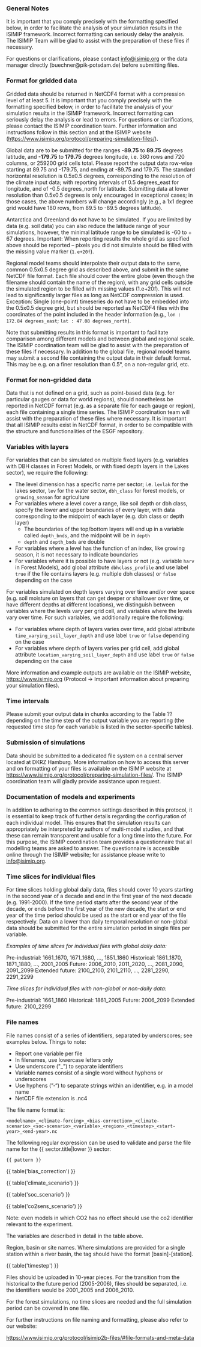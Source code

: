 ### General Notes

It is important that you comply precisely with the formatting specified below, in order to facilitate the analysis of your simulation results in the ISIMIP framework. Incorrect formatting can
seriously delay the analysis. The ISIMIP Team will be glad to assist with the preparation of these files if necessary.

For questions or clarifications, please contact info@isimip.org or the data manager directly (buechner@pik‐potsdam.de) before submitting files.

### Format for gridded data

Gridded data should be returned in NetCDF4 format with a compression level of at least 5. It is important that you comply precisely with the formatting specified below, in order to facilitate the analysis of your simulation results in the ISIMIP framework. Incorrect formatting can seriously delay the analysis or lead to errors. For questions or clarifications, please contact the ISIMIP coordination team. Further information and instructions follow in this section and at the ISIMIP website (<https://www.isimip.org/protocol/preparing-simulation-files/>).

Global data are to be submitted for the ranges **-89.75** to **89.75** degrees latitude, and **-179.75** to **179.75** degrees longitude, i.e. 360 rows and 720 columns, or 259200 grid cells total. Please report the output data row-wise starting at 89.75 and -179.75, and ending at -89.75 and 179.75. The standard horizontal resolution is 0.5x0.5 degrees, corresponding to the resolution of the climate input data; with reporting intervals of 0.5 degrees_east for longitude, and of -0.5 degrees_north for latitude. Submitting data at lower resolution than 0.5x0.5 degrees is only encouraged in exceptional cases; in those cases, the above numbers will change accordingly (e.g., a 1x1 degree grid would have 180 rows, from 89.5 to -89.5 degrees latitude).

Antarctica and Greenland do not have to be simulated. If you are limited by data (e.g. soil data) you can also reduce the latitude range of your simulations, however, the minimal latitude range to be simulated is -60 to + 67 degrees. Important: When reporting results the whole grid as specified above should be reported – pixels you did not simulate should be filled with the missing value marker (`1.e+20f`).

Regional model teams should interpolate their output data to the same, common 0.5x0.5 degree grid as described above, and submit in the same NetCDF file format. Each file should cover the entire globe (even though the filename should contain the name of the region), with any grid cells outside the simulated region to be filled with missing values (1.e+20f). This will not lead to significantly larger files as long as NetCDF compression is used. Exception: Single (one-point) timeseries do not have to be embedded into the 0.5x0.5 degree grid, but should be reported as NetCDF4 files with the coordinates of the point included in the header information (e.g., `lon : 172.84 degrees_east`; `lat : 47.08 degrees_north`).

Note that submitting results in this format is important to facilitate comparison among different models and between global and regional scale. The ISIMIP coordination team will be glad to assist with the preparation of these files if necessary. In addition to the global file, regional model teams may submit a second file containing the output data in their default format. This may be e.g. on a finer resolution than 0.5°, on a non-regular grid, etc.

### Format for non-gridded data

Data that is not defined on a grid, such as point-based data (e.g. for particular gauges or data for world regions), should nonetheless be reported in NetCDF format (e.g. as a separate file for each gauge or region), each file containing a single time series. The ISIMIP coordination team will assist with the preparation of these files where necessary. It is important that all ISIMIP results exist in NetCDF format, in order to be compatible with the structure and functionalities of the ESGF repository.

### Variables with layers

For variables that can be simulated on multiple fixed layers (e.g. variables with DBH classes in Forest Models, or with fixed depth layers in the Lakes sector), we require the following:

* The level dimension has a specific name per sector; i.e. `levlak` for the lakes sector, `lev` for the water sector, `dbh_class` for forest models, or `growing_season` for agriculture
* For variables where a level cover a range, like soil depth or dbh class, specify the lower and upper boundaries of every layer, with data corresponding to the midpoint of each layer (e.g. dbh class or depth layer)
  * The boundaries of the top/bottom layers will end up in a variable called `depth_bnds`, and the midpoint will be in `depth`
  * `depth` and `depth_bnds` are double
* For variables where a level has the function of an index, like growing season, it is not necessary to indicate boundaries
* For variables where it is possible to have layers or not (e.g. variable `harv` in Forest Models), add global attribute `dbhclass_profile` and use label `true` if the file contains layers (e.g. multiple dbh classes) or `false` depending on the case

For variables simulated on depth layers varying over time and/or over space (e.g. soil moisture on layers that can get deeper or shallower over time, or have different depths at different locations), we distinguish between variables where the levels vary per grid cell, and variables where the levels vary over time. For such variables, we additionally require the following:

* For variables where depth of layers varies over time, add global attribute `time_varying_soil_layer_depth` and use label `true` or `false` depending on the case
* For variables where depth of layers varies per grid cell, add global attribute `location_varying_soil_layer_depth` and use label `true` or `false` depending on the case

More information and example outputs are available on the ISIMIP website, <https://www.isimip.org> (Protocol -> Important information about preparing your simulation files).

### Time intervals

Please submit your output data in chunks according to the Table ?? depending on the time step of the output variable you are reporting (the requested time step for each variable is listed in the sector-specific tables).

### Submission of simulations

Data should be submitted to a dedicated file system on a central server located at DKRZ Hamburg. More information on how to access this server and on formatting of your files is available on the ISIMIP website at https://www.isimip.org/protocol/preparing-simulation-files/. The ISIMIP coordination team will gladly provide assistance upon request.

### Documentation of models and experiments

In addition to adhering to the common settings described in this protocol, it is essential to keep track of further details regarding the configuration of each individual model. This ensures that the simulation results can appropriately be interpreted by authors of multi-model studies, and that these can remain transparent and usable for a long time into the future. For this purpose, the ISIMIP coordination team provides a questionnaire that all modelling teams are asked to answer. The questionnaire is accessible online through the ISIMIP website; for assistance please write to info@isimip.org.

### Time slices for individual files

For time slices holding global daily data, files should cover 10 years starting in the second year of a decade and end in the first year of the next decade (e.g. 1991-2000). If the time period starts after the second year of the decade, or ends before the first year of the new decade, the start or end year of the time period should be used as the start or end year of the file respectively. Data on a lower than daily temporal resolution or non-global data should be submitted for the entire simulation period in single files per variable.

*Examples of time slices for individual files with global daily data:*

Pre-industrial: 1661_1670, 1671_1680, ..., 1851_1860
Historical: 1861_1870, 1871_1880, ..., 2001_2005
Future: 2006_2010, 2011_2020, ..., 2081_2090, 2091_2099
Extended future: 2100_2100, 2101_2110, ..., 2281_2290, 2291_2299

*Time slices for individual files with non-global or non-daily data:*

Pre-industrial: 1661_1860
Historical: 1861_2005
Future: 2006_2099
Extended future: 2100_2299

### File names

File names consist of a series of identifiers, separated by underscores; see examples below. Things to note:

* Report one variable per file
* In filenames, use lowercase letters only
* Use underscore ("_") to separate identifiers
* Variable names consist of a single word without hyphens or underscores
* Use hyphens (”-“) to separate strings within an identifier, e.g. in a model name
* NetCDF file extension is .nc4

The file name format is:

```
<modelname>_<climate-forcing>_<bias-correction>_<climate-scenario>_<soc‐scenario>_<variable>_<region>_<timestep>_<start‐year>_<end‐year>.nc
```

The following regular expression can be used to validate and parse the file name for the {{ sector.title|lower }} sector:

```
{{ pattern }}
```

{{ table('bias_correction') }}

{{ table('climate_scenario') }}

{{ table('soc_scenario') }}

{{ table('co2sens_scenario') }}

Note: even models in which CO2 has no effect should use the co2 identifier relevant to the
experiment.

The variables are described in detail in the table above.

Region, basin or site names. Where simulations are provided for a single
station within a river basin, the tag should have the format [basin]-[station].

{{ table('timestep') }}

Files should be uploaded in 10-year pieces. For the transition from the historical to the future
period (2005-2006), files should be separated, i.e. the identifiers would be 2001_2005 and
2006_2010.

For the forest simulations, no time slices are needed and the full simulation period can be
covered in one file.

For further instructions on file naming and formatting, please also refer to our website:

<https://www.isimip.org/protocol/isimip2b-files/#file-formats-and-meta-data>
